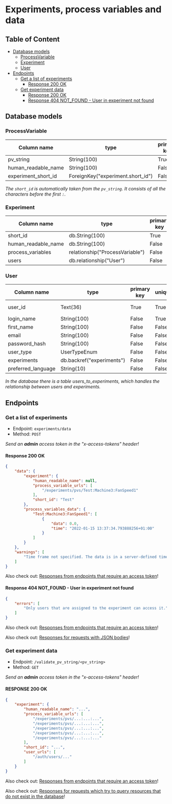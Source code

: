 # Experiments, process variables and data <!-- omit in toc -->

## Table of Content <!-- omit in toc -->
- [Database models](#database-models)
  - [ProcessVariable](#processvariable)
  - [Experiment](#experiment)
  - [User](#user)
- [Endpoints](#endpoints)
  - [Get a list of experiments](Get-a-list-of-all-process-variables)
    - [Response 200 OK](#response-200-ok)
  - [Get experiment data](#get-experiment-data)
    - [Response 200 OK](#response-200-ok-1)
    - [Response 404 NOT_FOUND - User in experiment not found](#response-404-NOT_FOUND---user-in-experiment-not-found)


## Database models

### ProcessVariable

| Column name         | type                              | primary key | unique | nullable | default value |
|---------------------|-----------------------------------|-------------|--------|----------|---------------|
| pv_string           | String(100)                       | True        | True   | False    | ---           |
| human_readable_name | String(100)                       | False       | False  | True     | ---           |
| experiment_short_id | ForeignKey("experiment.short_id") | False       | False  | False    | ---           |

*The `short_id` is automatically taken from the `pv_string`. It consists of all the characters before the first `:`.*

### Experiment

| Column name         | type                            | primary key | unique | nullable | default value |
|---------------------|---------------------------------|-------------|--------|----------|---------------|
| short_id            | db.String(100)                  | True        | True   | False    | ---           |
| human_readable_name | db.String(100)                  | False       | False  | True     | ---           |
| process_variables   | relationship("ProcessVariable") | False       | False  | True     | ---           |
| users               | db.relationship("User")         | False       | False  | True     | ---           |

### User

| Column name        | type                      | primary key | unique | nullable | default value |
|--------------------|---------------------------|-------------|--------|----------|---------------|
| user_id            | Text(36)                  | True        | True   | False    | uuid4 or int  |
| login_name         | String(100)               | False       | True   | False    | ---           |
| first_name         | String(100)               | False       | False  | False    | ---           |
| email              | String(100)               | False       | False  | True     | ---           |
| password_hash      | String(100)               | False       | False  | False    | ---           |
| user_type          | UserTypeEnum              | False       | False  | False    | "User"        |
| experiments        | db.backref("experiments") | False       | False  | False    | ---           |
| preferred_language | String(10)                | False       | False  | False    | "en"          |

*In the database there is a table users_to_experiments, which handles the relationship between users and experiments.*

## Endpoints

### Get a list of experiments

- Endpoint: `experiments/data`
- Method: `POST`

*Send an **admin** access token in the "x-access-tokens" header!*

#### Response 200 OK
```JSON
{
    "data": {
        "experiment": {
            "human_readable_name": null,
            "process_variable_urls": [
                "/experiments/pvs/Test:Machine3:FanSpeed1"
            ],
            "short_id": "Test"
        },
        "process_variables_data": {
            "Test:Machine3:FanSpeed1": [
                {
                    "data": 0.0,
                    "time": "2022-01-15 13:37:34.793888256+01:00"
                }
            ]
        }
    },
    "warnings": [
        "Time frame not specified. The data is in a server-defined time frame of 7 hours up to the current time."
    ]
}
```

Also check out: [Responses from endpoints that require an access token](cross_endpoint_responses.md#responses-from-endpoints-that-require-an-access-token)!


#### Response 404 NOT_FOUND - User in experiment not found
```JSON
{
    "errors": [
        "Only users that are assigned to the experiment can access it."
    ]
}
```

Also check out: [Responses from endpoints that require an access token](cross_endpoint_responses.md#responses-from-endpoints-that-require-an-access-token)!

Also check out: [Responses for requests with JSON bodies](cross_endpoint_responses.md#responses-for-requests-with-json-bodies)!


### Get experiment data

- Endpoint: `/validate_pv_string/<pv_string>`
- Method: `GET`

*Send an **admin** access token in the "x-access-tokens" header!*

#### RESPONSE 200 OK
```JSON
{
    "experiment": {
        "human_readable_name": "...",
        "process_variable_urls": [
            "/experiments/pvs/...:...:...",
            "/experiments/pvs/...:...:...",
            "/experiments/pvs/...:...:...",
            "/experiments/pvs/...:...:...",
            "/experiments/pvs/...:...:..."
        ],
        "short_id": "...",
        "user_urls": [
            "/auth/users/..."
        ]
    }
}
```

Also check out: [Responses from endpoints that require an access token](cross_endpoint_responses.md#responses-from-endpoints-that-require-an-access-token)!

Also check out: [Responses for requests which try to query resources that do not exist in the database](cross_endpoint_responses.md#responses-for-requests-which-try-to-query-resources-that-do-not-exist-in-the-database)!


